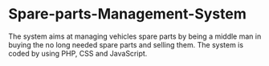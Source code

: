 # Spare-parts-Management-System
The system aims at managing vehicles spare parts by being a middle man in buying the no long needed spare parts and selling them. The system is coded by using PHP, CSS and JavaScript. 
